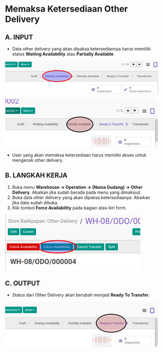 # Memaksa Ketersediaan Other Delivery

## A. INPUT

* Data other delivery yang akan dipaksa ketersediannya harus memiliki status **Waiting Availability** atau **Partially Available**

![](../../img/other-delivery/status-waiting.png)

![](../../img/other-delivery/status-partial.png)

* User yang akan memaksa ketersediaan harus memiliki akses untuk mengecek other delivery.

## B. LANGKAH KERJA

1. Buka menu **Warehouse -> Operation -> (Nama Gudang) -> Other Delivery**. Abaikan jika sudah berada pada menu yang dimaksud.
2. Buka data other delivery yang akan dipaksa ketersediaanya. Abaikan jika data sudah dibuka.
3. Klik tombol **Force Availability** pada bagian atas-kiri form.

![](../../img/other-delivery/tombol-force.png)

## C. OUTPUT

* Status dari Other Delivery akan berubah menjadi **Ready To Transfer**.

![](../../img/other-delivery/status-ready-to-transfer.png)
